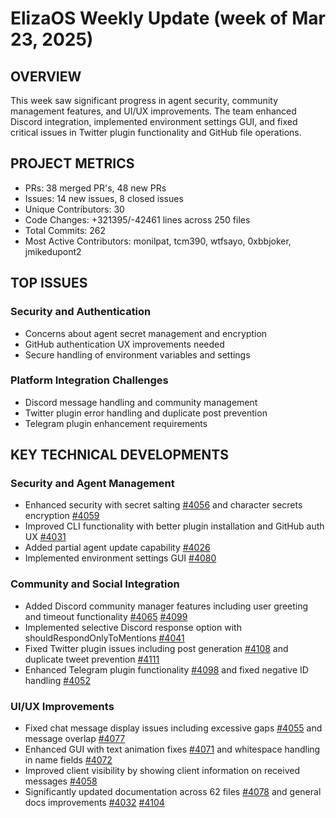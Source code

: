 # ElizaOS Weekly Update (week of Mar 23, 2025)

## OVERVIEW
This week saw significant progress in agent security, community management features, and UI/UX improvements. The team enhanced Discord integration, implemented environment settings GUI, and fixed critical issues in Twitter plugin functionality and GitHub file operations.

## PROJECT METRICS
- PRs: 38 merged PR's, 48 new PRs
- Issues: 14 new issues, 8 closed issues
- Unique Contributors: 30
- Code Changes: +321395/-42461 lines across 250 files
- Total Commits: 262
- Most Active Contributors: monilpat, tcm390, wtfsayo, 0xbbjoker, jmikedupont2

## TOP ISSUES

### Security and Authentication
- Concerns about agent secret management and encryption
- GitHub authentication UX improvements needed
- Secure handling of environment variables and settings

### Platform Integration Challenges
- Discord message handling and community management
- Twitter plugin error handling and duplicate post prevention
- Telegram plugin enhancement requirements

## KEY TECHNICAL DEVELOPMENTS

### Security and Agent Management
- Enhanced security with secret salting [#4056](https://github.com/elizaos/eliza/pull/4056) and character secrets encryption [#4059](https://github.com/elizaos/eliza/pull/4059)
- Improved CLI functionality with better plugin installation and GitHub auth UX [#4031](https://github.com/elizaos/eliza/pull/4031)
- Added partial agent update capability [#4026](https://github.com/elizaos/eliza/pull/4026)
- Implemented environment settings GUI [#4080](https://github.com/elizaos/eliza/pull/4080)

### Community and Social Integration
- Added Discord community manager features including user greeting and timeout functionality [#4065](https://github.com/elizaos/eliza/pull/4065) [#4099](https://github.com/elizaos/eliza/pull/4099)
- Implemented selective Discord response option with shouldRespondOnlyToMentions [#4041](https://github.com/elizaos/eliza/pull/4041)
- Fixed Twitter plugin issues including post generation [#4108](https://github.com/elizaos/eliza/pull/4108) and duplicate tweet prevention [#4111](https://github.com/elizaos/eliza/pull/4111)
- Enhanced Telegram plugin functionality [#4098](https://github.com/elizaos/eliza/pull/4098) and fixed negative ID handling [#4052](https://github.com/elizaos/eliza/pull/4052)

### UI/UX Improvements
- Fixed chat message display issues including excessive gaps [#4055](https://github.com/elizaos/eliza/pull/4055) and message overlap [#4077](https://github.com/elizaos/eliza/pull/4077)
- Enhanced GUI with text animation fixes [#4071](https://github.com/elizaos/eliza/pull/4071) and whitespace handling in name fields [#4072](https://github.com/elizaos/eliza/pull/4072)
- Improved client visibility by showing client information on received messages [#4058](https://github.com/elizaos/eliza/pull/4058)
- Significantly updated documentation across 62 files [#4078](https://github.com/elizaos/eliza/pull/4078) and general docs improvements [#4032](https://github.com/elizaos/eliza/pull/4032) [#4104](https://github.com/elizaos/eliza/pull/4104)